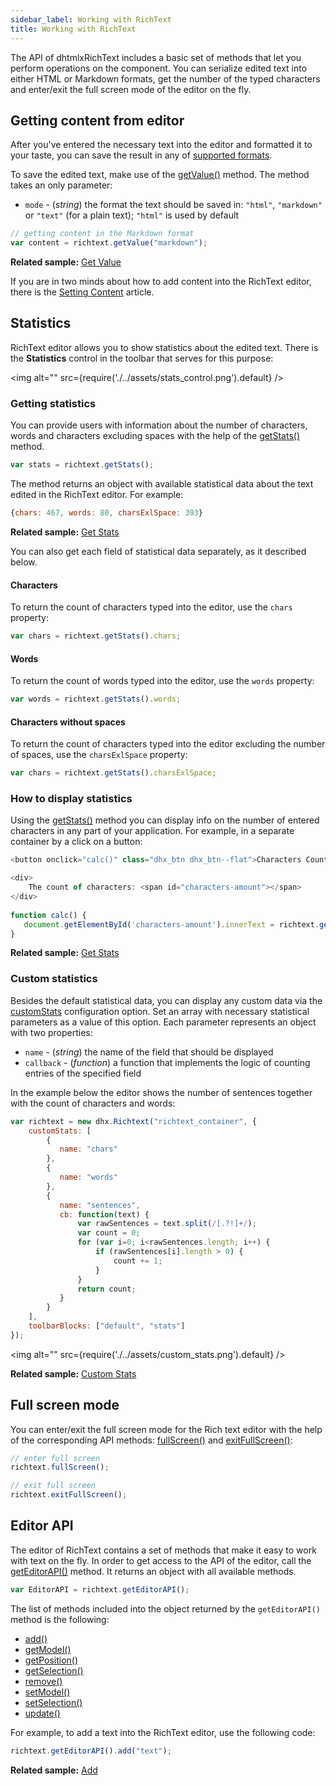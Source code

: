 ```yaml
---
sidebar_label: Working with RichText
title: Working with RichText
---
```


The API of dhtmlxRichText includes a basic set of methods that let you perform operations on the component. You can serialize edited text into either HTML or Markdown formats, get the number of the typed characters and enter/exit the full screen mode of the editor on the fly.

Getting content from editor
-------------------

After you've entered the necessary text into the editor and formatted it to your taste, you can save the result in any of [supported formats](loading_data.md#formatofcontent).

To save the edited text, make use of the [getValue()](api/methods.md#getvalue) method. The method takes an only parameter:

- `mode` - (*string*) the format the text should be saved in: `"html"`, `"markdown"` or `"text"` (for a plain text); `"html"` is used by default

~~~js
// getting content in the Markdown format
var content = richtext.getValue("markdown");
~~~

**Related sample:** [Get Value](https://snippet.dhtmlx.com/ujx3c71j)

If you are in two minds about how to add content into the RichText editor, there is the [Setting Content](loading_data.md) article.

Statistics
---------------------

RichText editor allows you to show statistics about the edited text. There is the **Statistics** control in the toolbar that serves for this purpose:

<!-- ![Statistics control](stats_control.png) -->
<img alt="" src={require('./../assets/stats_control.png').default} />

### Getting statistics

You can provide users with information about the number of characters, words and characters excluding spaces with the help of the [getStats()](api/methods.md#getstats) method. 

~~~js
var stats = richtext.getStats();
~~~

The method returns an object with available statistical data about the text edited in the RichText editor. For example:

~~~js
{chars: 467, words: 80, charsExlSpace: 393}
~~~

**Related sample:** [Get Stats](https://snippet.dhtmlx.com/3qdbktwo)

You can also get each field of statistical data separately, as it described below.

#### Characters

To return the count of characters typed into the editor, use the `chars` property:  

~~~js
var chars = richtext.getStats().chars;
~~~

#### Words

To return the count of words typed into the editor, use the `words` property:  

~~~js
var words = richtext.getStats().words;
~~~

#### Characters without spaces

To return the count of characters typed into the editor excluding the number of spaces, use the `charsExlSpace` property:  

~~~js
var chars = richtext.getStats().charsExlSpace;
~~~

### How to display statistics

Using the [getStats()](api/methods.md#getstats) method you can display info on the number of entered characters in any part of your application. For example, in a separate container by a click on a button:

~~~js
<button onclick="calc()" class="dhx_btn dhx_btn--flat">Characters Count</button>

<div>
	The count of characters: <span id="characters-amount"></span>
</div>
        
function calc() {
   document.getElementById('characters-amount').innerText = richtext.getStats().chars;
}
~~~

**Related sample:** [Get Stats](https://snippet.dhtmlx.com/3qdbktwo)

### Custom statistics 

Besides the default statistical data, you can display any custom data via the [customStats](api/properties.md#customstats) configuration option. Set an array with necessary statistical parameters as a value of this option. 
Each parameter represents an object with two properties:

- `name` - (*string*) the name of the field that should be displayed
- `callback` - (*function*) a function that implements the logic of counting entries of the specified field

In the example below the editor shows the number of sentences together with the count of characters and words: 

~~~js
var richtext = new dhx.Richtext("richtext_container", {
	customStats: [
    	{
           name: "chars"
        },
        {
           name: "words"
        },
        {
           name: "sentences",
           cb: function(text) {
               var rawSentences = text.split(/[.?!]+/);
               var count = 0;
               for (var i=0; i<rawSentences.length; i++) {
                   if (rawSentences[i].length > 0) {
                       count += 1;
                   }
               }
               return count;
           }
        }
    ],
    toolbarBlocks: ["default", "stats"]
});
~~~

<!-- ![Custom statistics](custom_stats.png) -->
<img alt="" src={require('./../assets/custom_stats.png').default} />

**Related sample:** [Custom Stats](https://snippet.dhtmlx.com/u1734epz)


Full screen mode
-------------------

You can enter/exit the full screen mode for the Rich text editor with the help of the corresponding API methods: [fullScreen()](../api/methods.md#fullscreen) and [exitFullScreen()](api/methods.md#exitfullscreen):

~~~js
// enter full screen
richtext.fullScreen();

// exit full screen
richtext.exitFullScreen();
~~~

Editor API
-----------

The editor of RichText contains a set of methods that make it easy to work with text on the fly. In order to get access to the API of the editor, call the [getEditorAPI()](api/methods.md#geteditorapi) method.
It returns an object with all available methods.

~~~js
var EditorAPI = richtext.getEditorAPI();
~~~

The list of methods included into the object returned by the `getEditorAPI()` method is the following:

- [add()](api/editor_api_methods.md#add)
- [getModel()](api/editor_api_methods.md#getmodel)
- [getPosition()](api/editor_api_methods.md#getposition)
- [getSelection()](api/editor_api_methods.md#getselection)
- [remove()](api/editor_api_methods.md#remove)
- [setModel()](api/editor_api_methods.md#setmodel)
- [setSelection()](api/editor_api_methods.md#setselection)
- [update()](api/editor_api_methods.md#update)

For example, to add a text into the RichText editor, use the following code:

~~~js
richtext.getEditorAPI().add("text");
~~~

**Related sample:**  [Add](https://snippet.dhtmlx.com/6dmccf0l)



